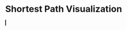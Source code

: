 <html>
<head>
 <title>Shortest Path Visualization</title>
 <style>
 canvas {
 border: 1px solid #000000;
 }
 </style>
</head>
<body>
<h1>Shortest Path Visualization</h1>
 <canvas id="canvas2" width="1072" height="829"></canvas>

 <script>
 // Vertex class to represent each HTML element
 class Vertex {
 constructor(id, x, y) {
 this.id = id; // id of the vertex
 this.x = x; // x-coordinate of the vertex
 this.y = y; // y-coordinate of the vertex
 this.adjacent = []; // array to store adjacent vertices
 }

 // Function to add an adjacent vertex
 addAdjacent(vertex) {
 this.adjacent.push(vertex);
 }
 }

 // Graph class to hold all the vertices
 class Graph {
 constructor() {
 this.vertices = []; // array to store all vertices
 this.map = {}; // hash map to store vertices by their ids
 }

 // Function to add a vertex to the graph
 addVertex(vertex) {
 this.vertices.push(vertex);
 this.map[vertex.id] = vertex; // add vertex to the map
 }
 }

 // Function to calculate the Euclidean distance between two vertices
 function getDistance(v1, v2) {
 const dx = v1.x - v2.x;
 const dy = v1.y - v2.y;
 return Math.sqrt(dx * dx + dy * dy);
 }

 // Function to draw the shortest path on the canvas
 function drawShortestPath(graph, path) {
 const canvas = document.getElementById("canvas2");
 const ctx = canvas.getContext("2d");

 ctx.clearRect(0, 0, canvas.width, canvas.height); // clear the canvas

 // Draw all vertices as white circles
 graph.vertices.forEach((vertex) => {
 ctx.beginPath();
 ctx.arc(vertex.x, vertex.y, 10, 0, 2 * Math.PI);
 ctx.fillStyle = "#FFFFFF";
 ctx.fill();
 ctx.closePath();

 });

 // Draw the path as a red line
 ctx.beginPath();
 ctx.strokeStyle = "#FF0000";
 ctx.lineWidth = 3;

 for (let i = 0; i < path.length - 1; i++) {
 const current = path[i];
 const next = path[i+1];
 ctx.moveTo(current.x, current.y);
 ctx.lineTo(next.x, next.y);
 }

 ctx.stroke();
 ctx.closePath();
 }

 // Function to find the shortest path using the Held-Karp algorithm
 function tsp(graph) {
 const vertices = graph.vertices;
 const permutations = generatePermutations(vertices.slice(1)); // Generate all permutations except the starting vertex

 let shortestPath = null;
 let shortestDistance = Infinity;

 permutations.forEach((permutation) => {
 const path = [vertices[0], ...permutation]; // Add the starting vertex at the beginning of the permutation
 const distance = getPathDistance(path);

 if (distance < shortestDistance) {
 shortestPath = path;
 shortestDistance = distance;
 }
 });

 return shortestPath;
 }

 // Function to generate all possible permutations of an array
 function generatePermutations(arr) {
 const permutations = [];

 function swap(i, j) {
 const temp = arr[i];
 arr[i] = arr[j];
 arr[j] = temp;
 }

 function permute(start) {
 if (start === arr.length - 1) {
 permutations.push([...arr]);
 return;
 }

 for (let i = start; i < arr.length; i++) {
 swap(start, i);
 permute(start + 1);
 swap(start, i);
 }
 }

 permute(0);
 return permutations;
 }

 // Function to calculate the total distance of a given path
 function getPathDistance(path) {
 let distance = 0;
 for (let i = 0; i < path.length - 1; i++) {
 distance += getDistance(path[i], path[i+1]);
 }
 return distance;
 }

 // Example usage
 const graph = new Graph();

 const vertices = [
            { id: "A", x: 150, y: 200 },
            { id: "B", x: 90, y: 200 },
            { id: "C", x: 95, y: 220 },
            { id: "D", x: 165, y: 230 },
            { id: "E", x: 316, y: 225 },
            { id: "F", x: 100, y: 276 },
            { id: "G", x: 235, y: 260 },
            { id: "H", x: 265, y: 270 },
            { id: "I", x: 360, y: 320 },
            { id: "J", x: 370, y: 340 },
            { id: "O", x: 330, y: 360 },
            { id: "R", x: 310, y: 390 },
            // { id: "T", x: 360, y: 385 },
            // { id: "V", x: 360, y: 460 },
            // { id: "W", x: 270, y: 480 },
            // { id: "Z", x: 120, y: 530 },
            // { id: "MissionTrails", x: 640, y: 50},
            // { id: "Walmart", x: 500, y: 590},
            // { id: "Costco", x: 670, y: 190}
  ];

function updateGraph() {
  // Define HTML elements and their positions dynamically
  // Clear the existing graph
  graph.vertices = [];
  graph.map = {};

  // Add vertices to the graph
  vertices.forEach((vertex) => {
    const v = new Vertex(vertex.id, vertex.x, vertex.y);
    graph.addVertex(v);
  });

  // Update adjacency relationships based on the current positions
  graph.vertices.forEach((vertex) => {
    const closestVertices = graph.vertices
      .filter((v) => v.id !== vertex.id)
      .sort((a, b) => getDistance(vertex, a) - getDistance(vertex, b));

    closestVertices.forEach((v) => {
      vertex.addAdjacent(v);
    });
  });
}

 // Update the graph initially
 updateGraph();

 // Find the shortest path using the Held-Karp algorithm
 const shortestPath = tsp(graph);

 // Draw the shortest path on the canvas
 drawShortestPath(graph, shortestPath);

 // Store the pixel length in a global variable called path_length
 const path_length = Math.round(getPathDistance(shortestPath));

 // Log the pixel length to the console
 console.log("Pixel length of shortest path:", path_length);
 </script>
</body>
</html>
